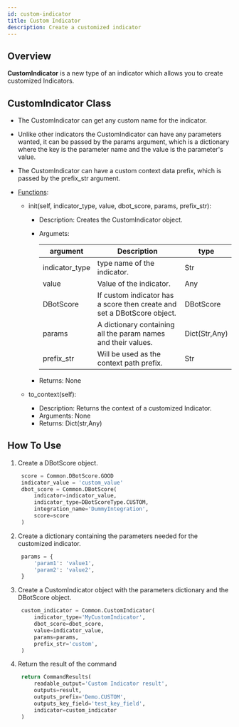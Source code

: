 ```yaml
---
id: custom-indicator
title: Custom Indicator
description: Create a customized indicator
---
```


## Overview
**CustomIndicator** is a new type of an indicator which allows you to create customized Indicators.

## CustomIndicator Class

* The CustomIndicator can get any custom name for the indicator.
* Unlike other indicators the CustomIndicator can have any parameters wanted, it can be passed by the params argument, which is a dictionary where the key is the parameter name and the value is the parameter's value.
* The CustomIndicator can have a custom context  data prefix, which is passed by the prefix_str argument.
  
* <ins>Functions</ins>:
    * init(self, indicator_type, value, dbot_score, params, prefix_str):
        * Description: Creates the CustomIndicator object.
        * Argumets:
          
            | argument | Description| type|
            | --- | --- | ---|
            | indicator_type | type name of the indicator.| Str
            | value | Value of the indicator. | Any
            | DBotScore | If custom indicator has a score then create and set a DBotScore object.| DBotScore
            | params |  A dictionary containing all the param names and their values.| Dict(Str,Any)
            | prefix_str | Will be used as the context path prefix.| Str
        * Returns: None
    
    * to_context(self):
        * Description: Returns the context of a customized Indicator.
        * Arguments: None
        * Returns: Dict(str,Any)
    
## How To Use
1. Create a DBotScore object.
   ```python
    score = Common.DBotScore.GOOD
    indicator_value = 'custom_value'
    dbot_score = Common.DBotScore(
        indicator=indicator_value,
        indicator_type=DBotScoreType.CUSTOM,
        integration_name='DummyIntegration',
        score=score
    )
2. Create a dictionary containing the parameters needed for the customized indicator.
   ```python    
    params = {
        'param1': 'value1',
        'param2': 'value2',
    }
3. Create a CustomIndicator object with the parameters dictionary and the DBotScore object.
   ```python
    custom_indicator = Common.CustomIndicator(
        indicator_type='MyCustomIndicator',
        dbot_score=dbot_score,
        value=indicator_value,
        params=params,
        prefix_str='custom',
    )
4. Return the result of the command
   ```python
    return CommandResults(
        readable_output='Custom Indicator result',
        outputs=result,
        outputs_prefix='Demo.CUSTOM',
        outputs_key_field='test_key_field',
        indicator=custom_indicator
    )
    